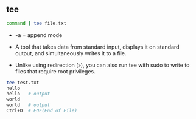 ## tee

```bash
command | tee file.txt
```
* -a = append mode

* A tool that takes data from standard input, displays it on standard output, and simultaneously writes it to a file.
* Unlike using redirection (`>`), you can also run tee with sudo to write to files that require root privileges.

```bash
tee test.txt
hello
hello   # output
world
world   # output
Ctrl+D  # EOF(End of File)
```
